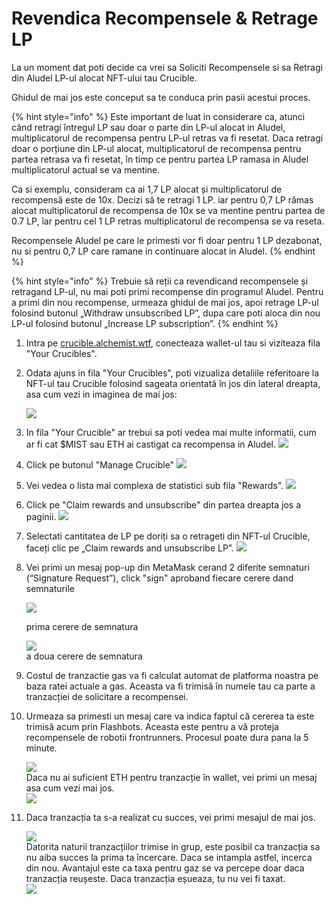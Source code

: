 # Revendica Recompensele & Retrage LP

La un moment dat poti decide ca vrei sa Soliciti Recompensele si sa Retragi din Aludel LP-ul alocat NFT-ului tau Crucible.

Ghidul de mai jos este conceput sa te conduca prin pasii acestui proces.

{% hint style="info" %}
Este important de luat in considerare ca, atunci când retragi întregul LP sau doar o parte din LP-ul alocat in Aludel, multiplicatorul de recompensa pentru LP-ul retras va fi resetat. Daca retragi doar o porțiune din LP-ul alocat, multiplicatorul de recompensa pentru partea retrasa va fi resetat, în timp ce pentru partea LP ramasa in Aludel multiplicatorul actual se va mentine. 

Ca si exemplu, consideram ca ai 1,7 LP alocat și multiplicatorul de recompensă este de 10x. Decizi să te retragi 1 LP. iar pentru 0,7 LP rămas alocat multiplicatorul de recompensa de 10x se va mentine pentru partea de 0.7 LP, îar pentru cel 1 LP retras multiplicatorul de recompensa se va reseta. 

Recompensele Aludel pe care le primesti vor fi doar pentru 1 LP dezabonat, nu si pentru 0,7 LP care ramane in continuare alocat in Aludel.
{% endhint %}

{% hint style="info" %}
Trebuie să reții ca revendicand recompensele și retragand LP-ul, nu mai poti primi recompense din programul Aludel. Pentru a primi din nou recompense, urmeaza ghidul de mai jos, apoi retrage LP-ul folosind butonul „Withdraw unsubscribed LP”, dupa care poti aloca din nou LP-ul folosind butonul „Increase LP subscription”.
{% endhint %}

1. Intra pe [crucible.alchemist.wtf](https://crucible.alchemist.wtf/), conecteaza wallet-ul tau si viziteaza fila "Your Crucibles".
2. Odata ajuns in fila "Your Crucibles", poti vizualiza detaliile referitoare la NFT-ul tau Crucible folosind sageata orientată în jos din lateral dreapta, asa cum vezi in imaginea de mai jos:

   ![](../../.gitbook/assets/screenshot-2021-05-07-at-12.50.58.png)

3. In fila "Your Crucible" ar trebui sa poti vedea mai multe informatii, cum ar fi cat $MIST sau ETH ai castigat ca recompensa in Aludel.  ![](../../.gitbook/assets/screenshot-2021-05-07-at-12.50.42.png)  
4. Click pe butonul "Manage Crucible"  ![](../../.gitbook/assets/screenshot-2021-05-07-at-12.51.04.png)  
5. Vei vedea o lista mai complexa de statistici sub fila "Rewards".  ![](../../.gitbook/assets/screenshot-2021-05-07-at-12.51.22.png)  
6. Click pe "Claim rewards and unsubscribe" din partea dreapta jos a paginii. ![](../../.gitbook/assets/screenshot-2021-05-07-at-13.05.52.png)  
7. Selectati cantitatea de LP pe doriți sa o retrageti din NFT-ul Crucible, faceți clic pe „Claim rewards and unsubscribe LP”.  ![](../../.gitbook/assets/a.png)  
8. Vei primi un mesaj pop-up din MetaMask cerand 2 diferite semnaturi \(“Signature Request”\), click "sign" aproband fiecare cerere dand semnaturile  

   ![](../../.gitbook/assets/2%20%282%29%20%282%29%20%283%29.png)   

   prima cerere de semnatura  
  
   ![](../../.gitbook/assets/3%20%281%29%20%285%29%20%281%29.png)  
   a doua cerere de semnatura  

9. Costul de tranzactie gas va fi calculat automat de platforma noastra pe baza ratei actuale a gas. Aceasta va fi trimisă în numele tau ca parte a tranzacției de solicitare a recompensei. 
10. Urmeaza sa primesti un mesaj care va indica faptul că cererea ta este trimisă acum prin Flashbots. Aceasta este pentru a vă proteja recompensele de robotii frontrunners. Procesul poate dura pana la 5 minute.

    ![](../../.gitbook/assets/4%20%281%29%20%281%29.png)  
    Daca nu ai suficient ETH pentru tranzacție în wallet, vei primi un mesaj asa cum vezi mai jos.  
    ![](../../.gitbook/assets/edlin%20%282%29.png)  

11. Daca tranzacția ta s-a realizat cu succes, vei primi mesajul de mai jos.  

    ![](../../.gitbook/assets/6%20%281%29%20%281%29.png)     
    Datorita naturii tranzacțiilor trimise in grup, este posibil ca tranzacția sa nu aiba succes la prima ta încercare. Daca se intampla astfel, incerca din nou. Avantajul este ca taxa pentru gaz se va percepe doar daca tranzacția reușeste. Daca tranzacția eșueaza, tu nu vei fi taxat.  
    ![](../../.gitbook/assets/7%20%281%29.png)

